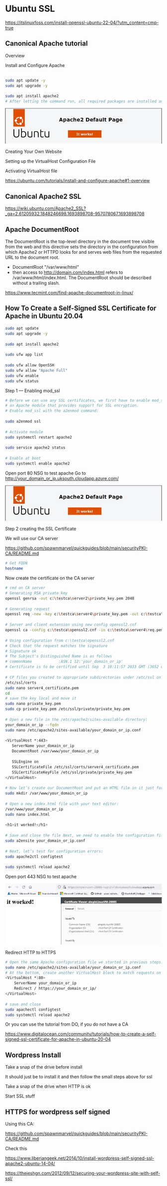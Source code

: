 # Ubuntu SSL

https://itslinuxfoss.com/install-openssl-ubuntu-22-04/?utm_content=cmp-true


## Canonical Apache tutorial


Overview

Install and Configure Apache

```bash

sudo apt update -y
sudo apt upgrade -y

sudo apt install apache2
# After letting the command run, all required packages are installed and we can test it out by typing in our IP address for the web server.

```
![Apache home ](https://github.com/spawnmarvel/azure-automation/blob/main/images/apache.jpg)

Creating Your Own Website

Setting up the VirtualHost Configuration File

Activating VirtualHost file

https://ubuntu.com/tutorials/install-and-configure-apache#1-overview


## Canonical Apache2 SSL

https://wiki.ubuntu.com/Apache2_SSL?_ga=2.61205932.1848246698.1693898708-957078067.1693898708

## Apache DocumentRoot

The DocumentRoot is the top-level directory in the document tree visible from the web and this directive sets the directory in the configuration from which Apache2 or HTTPD looks for and serves web files from the requested URL to the document root.

* DocumentRoot "/var/www/html"
* then access to http://domain.com/index.html refers to /var/www/html/index.html. The DocumentRoot should be described without a trailing slash.

https://www.tecmint.com/find-apache-documentroot-in-linux/


## How To Create a Self-Signed SSL Certificate for Apache in Ubuntu 20.04

```bash
sudo apt update
sudo apt upgrade -y

sudo apt install apache2

sudo ufw app list

sudo ufw allow OpenSSH
sudo ufw allow "Apache Full"
sudo ufw enable
sudo ufw status

```

Step 1 — Enabling mod_ssl
```bash
# Before we can use any SSL certificates, we first have to enable mod_ssl
# an Apache module that provides support for SSL encryption.
# Enable mod_ssl with the a2enmod command:

sudo a2enmod ssl

# Activate module
sudo systemctl restart apache2

sudo service apache2 status

# Enable at boot
sudo systemctl enable apache2

```
Open port 80 NSG to test apache
Go to http://your_domain_or_ip.uksouth.cloudapp.azure.com/

![Apache home ](https://github.com/spawnmarvel/azure-automation/blob/main/images/apache.jpg)

Step 2 creating the SSL Certificate

We will use our CA server

https://github.com/spawnmarvel/quickguides/blob/main/securityPKI-CA/README.md

```bash
# Get FQDN
hostname

```
Now create the certificate on the CA server

```bash
# cmd on CA server
# Generating RSA private key
openssl genrsa -out c:\testca\server2\private_key.pem 2048

# Generating request
openssl req -new -key c:\testca\server4\private_key.pem -out c:\testca\server4\req.pem -outform PEM -subj /CN=your_domain_or_ip -nodes

# Server and client extension using new config openssl2.cnf
openssl ca -config c:\testca\openssl2.cnf -in c:\testca\server4\req.pem -out c:\testca\server4\server4_certificate.pem -notext -batch

# Using configuration from c:\testca\openssl2.cnf
# Check that the request matches the signature
# Signature ok
# The Subject's Distinguished Name is as follows
# commonName            :ASN.1 12:'your_domain_or_ip'
# Certificate is to be certified until Sep  3 18:11:57 2033 GMT (3652 days)

# CP files you created to appropriate subdirectories under /etc/ssl on the host that will be using the certificate
/etc/ssl/certs
sudo nano server4_certificate.pem
cd 
# save the key local and move it
sudo nano private_key.pem
sudo cp private_key.pem /etc/ssl/private/private_key.pem

# Open a new file in the /etc/apache2/sites-available directory:
your_domain_or_ip --fqdn
sudo nano /etc/apache2/sites-available/your_domain_or_ip.conf

<VirtualHost *:443>
   ServerName your_domain_or_ip
   DocumentRoot /var/www/your_domain_or_ip

   SSLEngine on
   SSLCertificateFile /etc/ssl/certs/server4_certificate.pem
   SSLCertificateKeyFile /etc/ssl/private/private_key.pem
</VirtualHost>

# Now let’s create our DocumentRoot and put an HTML file in it just for testing purposes:
sudo mkdir /var/www/your_domain_or_ip

# Open a new index.html file with your text editor:
/var/www/your_domain_or_ip
sudo nano index.html

<h1>it worked!</h1>

# Save and close the file Next, we need to enable the configuration file with the a2ensite tool:
sudo a2ensite your_domain_or_ip.conf

# Next, let’s test for configuration errors:
sudo apache2ctl configtest

sudo systemctl reload apache2
```
Open port 443 NSG to test apache

![HTTPS](https://github.com/spawnmarvel/azure-automation/blob/main/images/itworked.jpg)

Redirect HTTP to HTTPS

```bash
# Open the same Apache configuration file we started in previous steps:
sudo nano /etc/apache2/sites-available/your_domain_or_ip.conf
# At the bottom, create another VirtualHost block to match requests on port 80.
<VirtualHost *:80>
	ServerName your_domain_or_ip
	Redirect / https://your_domain_or_ip/
</VirtualHost>

# save and close
sudo apachectl configtest
sudo systemctl reload apache2
```

Or you can use the tutorial from DO, if you do not have a CA

https://www.digitalocean.com/community/tutorials/how-to-create-a-self-signed-ssl-certificate-for-apache-in-ubuntu-20-04


## Wordpress Install

Take a snap of the drive before install

It should just be to install it and then follow the small steps above for ssl

Take a snap of the drive when HTTP is ok

Start SSL stuff

## HTTPS for wordpress self signed

Using this CA:

https://github.com/spawnmarvel/quickguides/blob/main/securityPKI-CA/README.md


Check this

https://www.liberiangeek.net/2014/10/install-wordpress-self-signed-ssl-apache2-ubuntu-14-04/

https://thejeshgn.com/2012/09/12/securing-your-wordpress-site-with-self-ssl/


